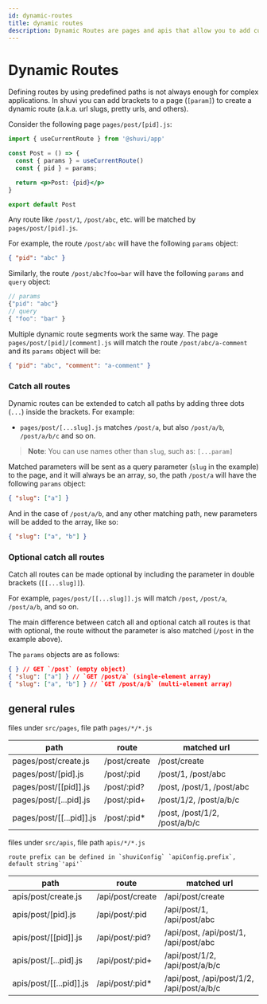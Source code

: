 ```yaml
---
id: dynamic-routes
title: dynamic routes
description: Dynamic Routes are pages and apis that allow you to add custom params to your URLs.
---
```


# Dynamic Routes


Defining routes by using predefined paths is not always enough for complex applications. In shuvi you can add brackets to a page (`[param]`) to create a dynamic route (a.k.a. url slugs, pretty urls, and others).

Consider the following page `pages/post/[pid].js`:

```jsx
import { useCurrentRoute } from '@shuvi/app'

const Post = () => {
  const { params } = useCurrentRoute()
  const { pid } = params;

  return <p>Post: {pid}</p>
}

export default Post
```

Any route like `/post/1`, `/post/abc`, etc. will be matched by `pages/post/[pid].js`. 

For example, the route `/post/abc` will have the following `params` object:

```json
{ "pid": "abc" }
```

Similarly, the route `/post/abc?foo=bar` will have the following `params` and `query` object:

```javascript
// params
{"pid": "abc"}
// query
{ "foo": "bar" }
```

Multiple dynamic route segments work the same way. The page `pages/post/[pid]/[comment].js` will match the route `/post/abc/a-comment` and its `params` object will be:

```json
{ "pid": "abc", "comment": "a-comment" }
```

### Catch all routes

Dynamic routes can be extended to catch all paths by adding three dots (`...`) inside the brackets. For example:

- `pages/post/[...slug].js` matches `/post/a`, but also `/post/a/b`, `/post/a/b/c` and so on.

> **Note**: You can use names other than `slug`, such as: `[...param]`

Matched parameters will be sent as a query parameter (`slug` in the example) to the page, and it will always be an array, so, the path `/post/a` will have the following `params` object:

```json
{ "slug": ["a"] }
```

And in the case of `/post/a/b`, and any other matching path, new parameters will be added to the array, like so:

```json
{ "slug": ["a", "b"] }
```

### Optional catch all routes

Catch all routes can be made optional by including the parameter in double brackets (`[[...slug]]`).

For example, `pages/post/[[...slug]].js` will match `/post`, `/post/a`, `/post/a/b`, and so on.

The main difference between catch all and optional catch all routes is that with optional, the route without the parameter is also matched (`/post` in the example above).

The `params` objects are as follows:

```json
{ } // GET `/post` (empty object)
{ "slug": ["a"] } // `GET /post/a` (single-element array)
{ "slug": ["a", "b"] } // `GET /post/a/b` (multi-element array)
```

## general rules

files under `src/pages`, file path `pages/*/*.js`

| path                           | route                    | matched url                              |
| ------------------------------ | ------------------------ | ---------------------------------------- |
| pages/post/create.js           | /post/create             | /post/create                             |
| pages/post/[pid].js            | /post/:pid               | /post/1, /post/abc                       |
| pages/post/[[pid]].js          | /post/:pid?              | /post, /post/1, /post/abc                |
| pages/post/[...pid].js         | /post/:pid+              | /post/1/2, /post/a/b/c                   |
| pages/post/[[...pid]].js       | /post/:pid*              | /post, /post/1/2, /post/a/b/c            |


files under `src/apis`, file path `apis/*/*.js`
```tip
route prefix can be defined in `shuviConfig` `apiConfig.prefix`, default string`'api'`
```

| path                           | route                        | matched url                                  |
| ------------------------------ | ---------------------------- | -------------------------------------------- |
| apis/post/create.js            | /api/post/create             | /api/post/create                             |
| apis/post/[pid].js             | /api/post/:pid               | /api/post/1, /api/post/abc                   |
| apis/post/[[pid]].js           | /api/post/:pid?              | /api/post, /api/post/1, /api/post/abc        |
| apis/post/[...pid].js          | /api/post/:pid+              | /api/post/1/2, /api/post/a/b/c               |
| apis/post/[[...pid]].js        | /api/post/:pid*              | /api/post, /api/post/1/2, /api/post/a/b/c    |
